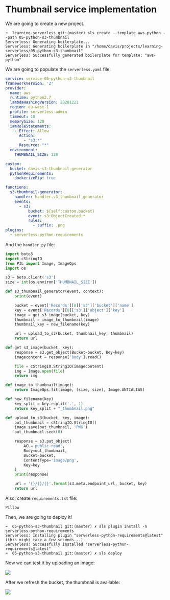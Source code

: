 # Thumbnail service implementation

We are going to create a new project.

```console
➜  learning-serverless git:(master) sls create --template aws-python --path 05-python-s3-thumbnail
Serverless: Generating boilerplate...
Serverless: Generating boilerplate in "/home/davis/projects/learning-serverless/05-python-s3-thumbnail"
Serverless: Successfully generated boilerplate for template: "aws-python"
```

We are going to populate the `serverless.yaml` file:

```yaml
service: service-05-python-s3-thumbnail
frameworkVersion: '2'
provider:
  name: aws
  runtime: python2.7
  lambdaHashingVersion: 20201221
  region: eu-west-1
  profile: serverless-admin
  timeout: 10
  memorySize: 128
  iamRoleStatements:
    - Effect: Allow
      Action:
        - "s3:*"
      Resource: "*"
  environment:
    THUMBNAIL_SIZE: 128

custom:
  bucket: davis-s3-thumbnail-generator
  pythonRequirements:
    dockerizePip: true

functions:
  s3-thumbnail-generator:
    handler: handler.s3_thumbnail_generator
    events:
      - s3:
          bucket: ${self:custom.bucket}
          event: s3:ObjectCreated:*
          rules:
            - suffix: .png
plugins:
  - serverless-python-requirements
```

And the `handler.py` file:

```python
import boto3
import cStringIO
from PIL import Image, ImageOps
import os

s3 = boto.client('s3')
size = int(os.environ['THUMBNAIL_SIZE'])

def s3_thumbnail_generator(event, context):
    print(event)

    bucket = event['Records'][0]['s3']['bucket']['name']
    key = event['Records'][0]['s3']['object']['key']
    image = get_s3_image(bucket, key)
    thumbnail = image_to_thumbnail(image)
    thumbnail_key = new_filename(key)

    url = upload_to_s3(bucket, thumbnail_key, thumbnail)
    return url

def get s3_image(bucket, key):
    response = s3.get_object(Bucket=bucket, Key=key)
    imagecontent = response['Body'].read()

    file = cStringIO.StringIO(imagecontent)
    img = Image.open(file)
    return img

def image_to_thumbnail(image):
    return ImageOps.fit(image, (size, size), Image.ANTIALIAS)

def new_filename(key)
    key_split = key.rsplit('.', 1)
    return key_split + "_thumbnail.png"

def upload_to_s3(bucket, key, image):
    out_thumbnail = cStringIO.StringIO()
    image.save(out_thumbnail, 'PNG')
    out_thumbnail.seek(0)

    response = s3.put_object(
        ACL='public-read',
        Body=out_thumbnail,
        Bucket=bucket,
        ContentType='image/png',
        Key=key
    )
    print(response)

    url = '{}/{}/{}'.format(s3.meta.endpoint_url, bucket, key)
    return url
```

Also, create `requirements.txt` file:

```
Pillow
```

Then, we are going to deploy it!

```console
➜  05-python-s3-thumbnail git:(master) ✗ sls plugin install -n serverless-python-requirements
Serverless: Installing plugin "serverless-python-requirements@latest" (this might take a few seconds...)
Serverless: Successfully installed "serverless-python-requirements@latest"
➜  05-python-s3-thumbnail git:(master) ✗ sls deploy
```

Now we can test it by uploading an image:

![](Programming/AWS/aws-lambda-and-the-serverless-framework/04-real-world-example-s3-thumbnails/img/2021-10-12-16-00-45.png)

After we refresh the bucket, the thumbnail is available:

![](Programming/AWS/aws-lambda-and-the-serverless-framework/04-real-world-example-s3-thumbnails/img/2021-10-12-16-08-23.png)
